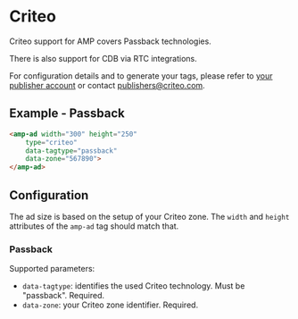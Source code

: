 <!---
Copyright 2015 The AMP HTML Authors. All Rights Reserved.

Licensed under the Apache License, Version 2.0 (the "License");
you may not use this file except in compliance with the License.
You may obtain a copy of the License at

      http://www.apache.org/licenses/LICENSE-2.0

Unless required by applicable law or agreed to in writing, software
distributed under the License is distributed on an "AS-IS" BASIS,
WITHOUT WARRANTIES OR CONDITIONS OF ANY KIND, either express or implied.
See the License for the specific language governing permissions and
limitations under the License.
-->

# Criteo

Criteo support for AMP covers Passback technologies.

There is also support for CDB via RTC integrations.

For configuration details and to generate your tags, please refer to [your publisher account](https://publishers.criteo.com) or contact publishers@criteo.com.

## Example - Passback

```html
<amp-ad width="300" height="250"
    type="criteo"
    data-tagtype="passback"
    data-zone="567890">
</amp-ad>
```

## Configuration

The ad size is based on the setup of your Criteo zone. The `width` and `height` attributes of the `amp-ad` tag should match that.

### Passback

Supported parameters:

- `data-tagtype`: identifies the used Criteo technology. Must be "passback". Required.
- `data-zone`: your Criteo zone identifier. Required.
